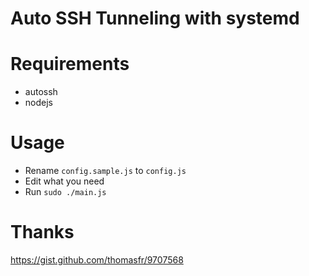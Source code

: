 Auto SSH Tunneling with systemd
===

# Requirements
* autossh
* nodejs

# Usage
* Rename ```config.sample.js``` to ```config.js```
* Edit what you need
* Run ```sudo ./main.js```

# Thanks
https://gist.github.com/thomasfr/9707568
